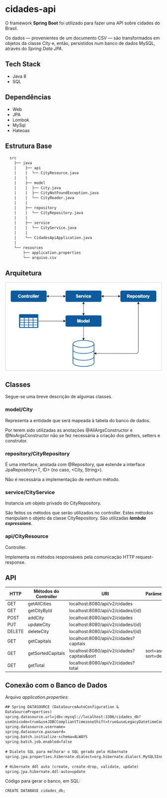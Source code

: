 # cidades-api

O framework **Spring Boot** foi utilizado para fazer uma API sobre cidades do Brasil.

Os dados — provenientes de um documento CSV — são transformados em objetos da classe _City_ e, então, persistidos num banco de dados MySQL, através do _Spring Data JPA_.

## Tech Stack

* Java 8
* SQL

## Dependências

* Web
* JPA
* Lombok
* MySql
* Hateoas

## Estrutura Base

      
      src
        ├── java
        |    ├── api
        |    |  └── CityResource.java 
        |    |  
        |    ├── model
        |    |  ├── City.java
        |    |  ├── CityNotFoundException.java 
        |    |  └── CityReader.java 
        |    |  
        |    ├── repository
        |    |  └── CityRepository.java
        |    |       
        |    ├── service
        |    |  └── CityService.java 
        |    |
        |    └── CidadesApiApplication.java
        |  
        └── resources 
            ├── application.properties
            └── arquivo.csv
            
## Arquitetura

![Image of architecture](https://raw.githubusercontent.com/jadefr/cidades-api/master/src/main/resources/img/cidades-api.png)           

## Classes

Segue-se uma breve descrição de algumas classes.

### model/City

Representa a entidade que será mapeada à tabela do banco de dados.

Por terem sido utilizadas as anotações @AllArgsConstructor e @NoArgsConstructor não se fez necessária a criação dos getters, setters e construtor.

### repository/CityRepository

É uma interface, anotada com @Repository, que estende a interface JpaRepository<T, ID> (no caso, <City, String>).

Não é necessária a implementação de nenhum método.

### service/CityService

Instancia um objeto privado do CityRepository. 

São feitos os métodos que serão utilizados no controller. Estes métodos manipulam o objeto da classe CityRepository. São utilizadas ***lambda expressions***.

### api/CityResource

Controller.

Implementa os métodos responsáveis pela comunicação HTTP request-response.

## API

| HTTP  | Métodos do Controller | URI | Parâmetros |
| ------------- | ------------- | ------------- | ------------- | 
| GET  | getAllCities  | localhost:8080/api/v2/cidades  | |
| GET  | getCityById  | localhost:8080/api/v2/cidades/{id}  | |
| POST  | addCity  | localhost:8080/api/v2/cidades  | |
| PUT  | updateCity  | localhost:8080/api/v2/cidades/{id}  | |
| DELETE  | deleteCity  | localhost:8080/api/v2/cidades/{id}  | |
| GET  | getCapitals  | localhost:8080/api/v2/cidades?capitais  | |
| GET  | getSortedCapitals  | localhost:8080/api/v2/cidades?capitais&sort | sort=asc ou sort=des |
| GET  | getTotal  | localhost:8080/api/v2/cidades?total |  |


## Conexão com o Banco de Dados
  
  Arquivo _application.properties_:
  
    ## Spring DATASOURCE (DataSourceAutoConfiguration & DataSourceProperties)
    spring.datasource.url=jdbc:mysql://localhost:3306/cidades_db?useUnicode=true&useJDBCCompliantTimezoneShift=true&useLegacyDatetimeCode=false&serverTimezone=UTC
    spring.datasource.username=
    spring.datasource.password=
    spring.batch.initialize-schema=ALWAYS
    spring.batch.job.enabled=false

    # Dialeto SQL para melhorar o SQL gerado pelo Hibernate
    spring.jpa.properties.hibernate.dialect=org.hibernate.dialect.MySQL5InnoDBDialect
    
    # Hibernate ddl auto (create, create-drop, validate, update)
    spring.jpa.hibernate.ddl-auto=update 


Código para gerar o banco, em SQL:

    CREATE DATABASE cidades_db;
